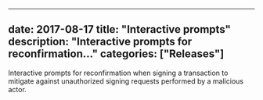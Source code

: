
---
date: 2017-08-17
title: "Interactive prompts"
description: "Interactive prompts for reconfirmation..."
categories: ["Releases"]
---

Interactive prompts for reconfirmation when signing a transaction to mitigate against unauthorized signing requests performed by a malicious actor.

